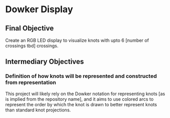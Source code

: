 # Dowker Display

## Final Objective
Create an RGB LED display to visualize knots with upto 6 [number of crossings tbd] crossings.

## Intermediary Objectives

### Definition of how knots will be represented and constructed from representation
This project will likely rely on the Dowker notation for representing knots [as is implied from the repository name], and it aims to use colored arcs to represent the order by which the knot is drawn to better represent knots than standard knot projections. 



 

